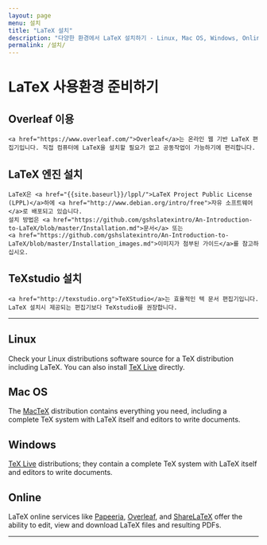 ```yaml
---
layout: page
menu: 설치
title: "LaTeX 설치"
description: "다양한 환경에서 LaTeX 설치하기 - Linux, Mac OS, Windows, Online"
permalink: /설치/
---
```


# LaTeX 사용환경 준비하기

<div class="row">
  <div class="col cell1of3">
    <h2>Overleaf 이용</h2>
    
    <a href="https://www.overleaf.com/">Overleaf</a>는 온라인 웹 기반 LaTeX 편집기입니다. 직접 컴퓨터에 LaTeX을 설치할 필요가 없고 공동작업이 가능하기에 편리합니다.
  </div>
  <div class="col cell2of3">
    <h2>LaTeX 엔진 설치</h2>
    
    LaTeX은 <a href="{{site.baseurl}}/lppl/">LaTeX Project Public License (LPPL)</a>하에 <a href="http://www.debian.org/intro/free">자유 소프트웨어</a>로 배포되고 있습니다.
    설치 방법은 <a href="https://github.com/gshslatexintro/An-Introduction-to-LaTeX/blob/master/Installation.md">문서</a> 또는
    <a href="https://github.com/gshslatexintro/An-Introduction-to-LaTeX/blob/master/Installation_images.md">이미지가 첨부된 가이드</a>를 참고하십시오.
  </div>
  <div class="col cell3of3">
    <h2>TeXstudio 설치</h2>
    
    <a href="http://texstudio.org">TeXStudio</a>는 효율적인 텍 문서 편집기입니다.
    LaTeX 설치시 제공되는 편집기보다 TeXstudio를 권장합니다.
  </div>
</div>
  


<hr>
<div class="row">
  <div class="col cell1of4">
    <h2><span class="fa fa-linux"></span> Linux</h2>
    <p>Check your Linux distributions software source for a TeX distribution including LaTeX. You can also install <a href="http://www.tug.org/texlive">TeX Live</a> directly.</p>
  </div>
  <div class="col cell1of4">
    <h2><span class="fa fa-apple"></span> Mac OS</h2>
    <p>The <a href="http://www.tug.org/mactex/">MacTeX</a> distribution contains everything you need, including a complete TeX system with LaTeX itself and editors to write documents.</p>
  </div>
  <div class="col cell1of4">
    <h2><span class="fa fa-windows"></span> Windows</h2>
    <p><!-- Check out the <a href="http://miktex.org/">MiKTeX</a> or <a href="http://www.tug.org/protext/">proTeXt</a> or --><a href="http://www.tug.org/texlive">TeX Live</a> distributions; they contain a complete TeX system with LaTeX itself and editors to write documents.</p>
  </div>
  <div class="col cell1of4">
    <h2><span class="fa fa-globe"></span> Online</h2>
    <p>LaTeX online services like <a href="http://papeeria.com">Papeeria</a>, <a href="https://www.overleaf.com/">Overleaf</a>, and <a href="https://www.sharelatex.com/">ShareLaTeX</a> offer the ability to edit, view and download LaTeX files and resulting PDFs.</p>
  </div>
  <hr>
</div>
